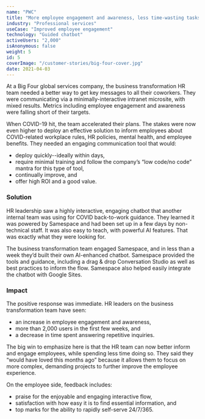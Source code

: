 ```yaml
---
name: "PWC"
title: "More employee engagement and awareness, less time-wasting tasks"
industry: "Professional services"
useCase: "Improved employee engagement"
technology: "Guided chatbot"
activeUsers: "2,000"
isAnonymous: false
weight: 5
id: 5
coverImage: "/customer-stories/big-four-cover.jpg"
date: 2021-04-03
---
```


At a Big Four global services company, the business transformation HR team needed a better way to get key messages to all their coworkers. They were communicating via a minimally-interactive intranet microsite, with mixed results. Metrics including employee engagement and awareness were falling short of their targets.

When COVID-19 hit, the team accelerated their plans. The stakes were now even higher to deploy an effective solution to inform employees about COVID-related workplace rules, HR policies, mental health, and employee benefits. They needed an engaging communication tool that would:

- deploy quickly--ideally within days,
- require minimal training and follow the company’s “low code/no code” mantra for this type of tool,
- continually improve, and
- offer high ROI and a good value.

### Solution

HR leadership saw a highly interactive, engaging chatbot that another internal team was using for COVID back-to-work guidance. They learned it was powered by Samespace and had been set up in a few days by non-technical staff. It was also easy to teach, with powerful AI features. That was exactly what they were looking for.

The business transformation team engaged Samespace, and in less than a week they’d built their own AI-enhanced chatbot. Samespace provided the tools and guidance, including a drag & drop Conversation Studio as well as best practices to inform the flow. Samespace also helped easily integrate the chatbot with Google Sites.

### Impact

The positive response was immediate. HR leaders on the business transformation team have seen:

- an increase in employee engagement and awareness,
- more than 2,000 users in the first few weeks, and
- a decrease in time spent answering repetitive inquiries.

The big win to emphasize here is that the HR team can now better inform and engage employees, while spending less time doing so. They said they “would have loved this months ago” because it allows them to focus on more complex, demanding projects to further improve the employee experience.

On the employee side, feedback includes:

- praise for the enjoyable and engaging interactive flow,
- satisfaction with how easy it is to find essential information, and
- top marks for the ability to rapidly self-serve 24/7/365.
